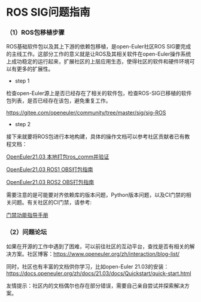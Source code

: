 # ROS SIG问题指南



###	（1）ROS包移植步骤

ROS基础软件包以及其上下游的依赖包移植，是open-Euler社区ROS SIG要完成的主线工作。这部分工作的意义就是让ROS及其相关软件在open-Euler操作系统上成功稳定的运行起来，扩展社区的上层应用生态，使得社区的软件和硬件环境可以有更多的扩展性。

- step 1

检查open-Euler源上是否已经存在了相关的软件包，检查ROS-SIG已移植的软件包列表，是否已经存在该包，避免重复工作。

https://gitee.com/openeuler/community/tree/master/sig/sig-ROS

- step 2

接下来就要将ROS包进行本地构建，具体的操作文档可以参考社区贡献者已有教程文档：

[OpenEuler21.03 本地打包ros_comm并验证](https://gitee.com/openeuler/ros/blob/master/document/OpenEuler21.03%20%E6%9C%AC%E5%9C%B0%E6%89%93%E5%8C%85ros_comm%E5%B9%B6%E9%AA%8C%E8%AF%81.md)

[OpenEuler21.03 ROS1 OBS打包指南](https://gitee.com/openeuler/ros/blob/master/document/OpenEuler21.03%20ROS1%20OBS%E6%89%93%E5%8C%85%E6%8C%87%E5%8D%97.md)

[OpenEuler21.03 ROS2 OBS打包指南](https://gitee.com/openeuler/ros/blob/master/document/OpenEuler21.03%20ROS2%20OBS%E6%89%93%E5%8C%85%E6%8C%87%E5%8D%97.md)

需要注意的是可能要对齐依赖库的版本问题，Python版本问题，以及CI门禁的相关问题。有关社区的CI门禁，请参考:

[门禁功能指导手册](https://www.openeuler.org/zh/blog/zhengyaohui/2022-03-21-ci_guild.html)

### （2）问题论坛

如果在开源的工作中遇到了困难，可以前往社区的互动平台，查找是否有相关的解决方案。社区博客：https://www.openeuler.org/zh/interaction/blog-list/

同时，社区也有丰富的文档供你学习，比如open-Euler 21.03的安装：https://docs.openeuler.org/zh/docs/21.03/docs/Quickstart/quick-start.html

友情提示：社区内的文档偶尔也存在部分错误，需要自己亲自尝试并探索解决方案。

